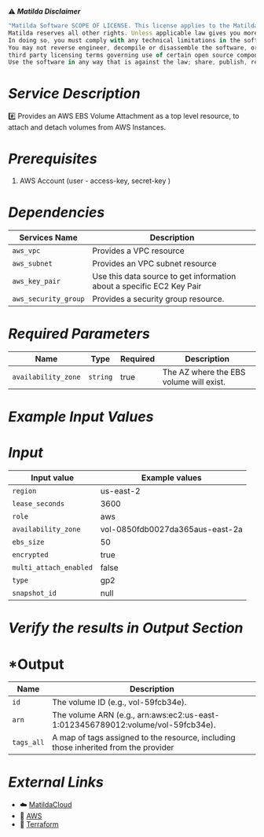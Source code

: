 :warning: ***Matilda Disclaimer***
```javascript
"Matilda Software SCOPE OF LICENSE. This license applies to the Matilda cloud product. The software is licensed, not sold. This agreement only gives you some rights to use the software. 
Matilda reserves all other rights. Unless applicable law gives you more rights despite this limitation, you may use the software only as expressly permitted in this agreement. 
In doing so, you must comply with any technical limitations in the software that only allow you to use it in certain ways. 
You may not reverse engineer, decompile or disassemble the software, or otherwise attempt to derive the source code for the software except and solely to the extent required by 
third party licensing terms governing use of certain open source components that may be included in the software; remove, minimize, block or modify any notices of Matilda or its suppliers in the software.
Use the software in any way that is against the law; share, publish, rent or lease the software, or provide the software as a offering for others to use."
```

# *Service Description*
:hash: Provides an AWS EBS Volume Attachment as a top level resource, to attach and detach volumes from AWS Instances.

# *Prerequisites*
1. AWS Account (user - access-key, secret-key )

# *Dependencies*
| **Services Name**        | **Description**                                                      |
|--------------------------|----------------------------------------------------------------------|
| `aws_vpc`                | Provides a VPC resource                                              |
| `aws_subnet`             | Provides an VPC subnet resource                                      |
| `aws_key_pair`           | Use this data source to get information about a specific EC2 Key Pair|
| `aws_security_group`     | Provides a security group resource.                                  |


# *Required Parameters*
| Name | Type | Required | Description |
| --- | --- | --- | --- |
| `availability_zone` | `string` | true |  The AZ where the EBS volume will exist.  |



# *Example Input Values*
# *Input*

| Input value                       | Example values                                                                           |
|-----------------------------------|------------------------------------------------------------------------------------------|
| `region`                             | us-east-2                                                                    | 
| `lease_seconds`                   | 3600                                                                                 |
| `role`                        | aws                                             |
| `availability_zone`                        | vol-0850fdb0027da365aus-east-2a                                  |
| `ebs_size`                        | 50                         |
| `encrypted`                        | true                       |
| `multi_attach_enabled`                        | false                              |
| `type`                        | gp2                          |
| `snapshot_id`                        | null                          |


# *Verify the results in Output Section*
# *Output

| Name | Description |
| ------------- | ------------- |
| `id` | The volume ID (e.g., vol-59fcb34e). |
| `arn` |The volume ARN (e.g., arn:aws:ec2:us-east-1:0123456789012:volume/vol-59fcb34e). |
| `tags_all` |A map of tags assigned to the resource, including those inherited from the provider |

# *External Links*
* :cloud: [MatildaCloud](https://www.matildacloud.com/docs/ "Matildacloud")
* :link: [AWS](https://aws.amazon.com/console/)
* :link: [Terraform](https://registry.terraform.io/providers/hashicorp/aws/latest/docs/resources/volume_attachment#attributes-reference)